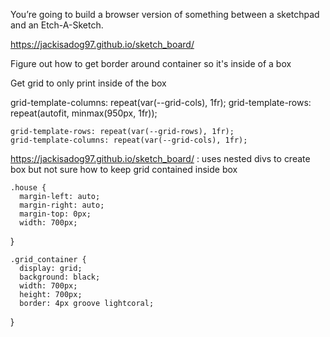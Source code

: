You’re going to build a browser version of something between a sketchpad and an Etch-A-Sketch.


https://jackisadog97.github.io/sketch_board/

Figure out how to get border around container so it's inside of a box

Get grid to only print inside of the box




grid-template-columns: repeat(var(--grid-cols), 1fr); grid-template-rows: repeat(autofit, minmax(950px, 1fr));

    grid-template-rows: repeat(var(--grid-rows), 1fr);
    grid-template-columns: repeat(var(--grid-cols), 1fr); 




https://jackisadog97.github.io/sketch_board/ : uses nested divs to create box but not sure how to keep grid contained inside box

    .house {
      margin-left: auto;
      margin-right: auto;
      margin-top: 0px;
      width: 700px;
  }
  

    .grid_container {
      display: grid;
      background: black;
      width: 700px;
      height: 700px;
      border: 4px groove lightcoral;
  }